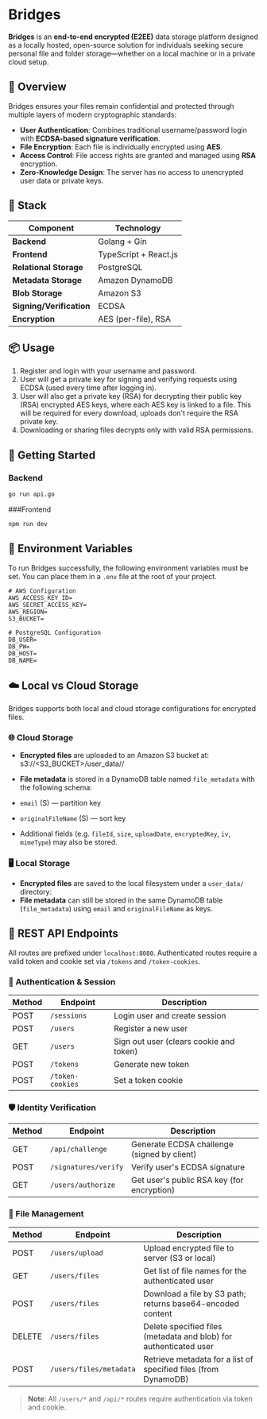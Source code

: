 # Bridges

**Bridges** is an **end-to-end encrypted (E2EE)** data storage platform designed as a locally hosted, open-source solution for individuals seeking secure personal file and folder storage—whether on a local machine or in a private cloud setup.

## 🔐 Overview

Bridges ensures your files remain confidential and protected through multiple layers of modern cryptographic standards:

- **User Authentication**: Combines traditional username/password login with **ECDSA-based signature verification**.
- **File Encryption**: Each file is individually encrypted using **AES**.
- **Access Control**: File access rights are granted and managed using **RSA** encryption.
- **Zero-Knowledge Design**: The server has no access to unencrypted user data or private keys.

## 🧱 Stack

| Component               | Technology             |
|------------------------|------------------------|
| **Backend**            | Golang + Gin           |
| **Frontend**           | TypeScript + React.js  |
| **Relational Storage** | PostgreSQL             |
| **Metadata Storage**   | Amazon DynamoDB        |
| **Blob Storage**       | Amazon S3              |
| **Signing/Verification** | ECDSA                |
| **Encryption**         | AES (per-file), RSA    |

## 📦 Usage

1. Register and login with your username and password.
2. User will get a private key for signing and verifying requests using ECDSA (used every time after logging in).
3. User will also get a private key (RSA) for decrypting their public key (RSA) encrypted AES keys, where each AES key is linked to a file. This will be required for every download, uploads don't require the RSA private key.
4. Downloading or sharing files decrypts only with valid RSA permissions.


## 🚀 Getting Started

### Backend

```bash
go run api.go
```

###Frontend
```bash
npm run dev
```

## 🔧 Environment Variables

To run Bridges successfully, the following environment variables must be set. You can place them in a `.env` file at the root of your project.

```env
# AWS Configuration
AWS_ACCESS_KEY_ID=
AWS_SECRET_ACCESS_KEY=
AWS_REGION=
S3_BUCKET=

# PostgreSQL Configuration
DB_USER=
DB_PW=
DB_HOST=
DB_NAME=
```

## ☁️ Local vs Cloud Storage

Bridges supports both local and cloud storage configurations for encrypted files.

### 🌐 Cloud Storage

- **Encrypted files** are uploaded to an Amazon S3 bucket at:
s3://<S3_BUCKET>/user_data/<email>/<encrypted-filename>

- **File metadata** is stored in a DynamoDB table named `file_metadata` with the following schema:
- `email` (S) — partition key
- `originalFileName` (S) — sort key
- Additional fields (e.g. `fileId`, `size`, `uploadDate`, `encryptedKey`, `iv`, `mimeType`) may also be stored.

### 🖥️ Local Storage

- **Encrypted files** are saved to the local filesystem under a `user_data/` directory:
- **File metadata** can still be stored in the same DynamoDB table (`file_metadata`) using `email` and `originalFileName` as keys.


## 🧩 REST API Endpoints

All routes are prefixed under `localhost:8080`. Authenticated routes require a valid token and cookie set via `/tokens` and `/token-cookies`.

### 🔐 Authentication & Session

| Method | Endpoint             | Description                                 |
|--------|----------------------|---------------------------------------------|
| POST   | `/sessions`          | Login user and create session               |
| POST   | `/users`             | Register a new user                         |
| GET    | `/users`             | Sign out user (clears cookie and token)     |
| POST   | `/tokens`            | Generate new token                          |
| POST   | `/token-cookies`     | Set a token cookie                          |

### 🛡️ Identity Verification

| Method | Endpoint             | Description                                 |
|--------|----------------------|---------------------------------------------|
| GET    | `/api/challenge`     | Generate ECDSA challenge (signed by client) |
| POST   | `/signatures/verify` | Verify user's ECDSA signature                |
| GET    | `/users/authorize`   | Get user's public RSA key (for encryption)  |

### 📁 File Management

| Method | Endpoint                     | Description                                                                 |
|--------|------------------------------|-----------------------------------------------------------------------------|
| POST   | `/users/upload`              | Upload encrypted file to server (S3 or local)                              |
| GET    | `/users/files`               | Get list of file names for the authenticated user                          |
| POST   | `/users/files`               | Download a file by S3 path; returns base64-encoded content                 |
| DELETE | `/users/files`               | Delete specified files (metadata and blob) for authenticated user          |
| POST   | `/users/files/metadata`      | Retrieve metadata for a list of specified files (from DynamoDB)            |

> **Note**: All `/users/*` and `/api/*` routes require authentication via token and cookie.

